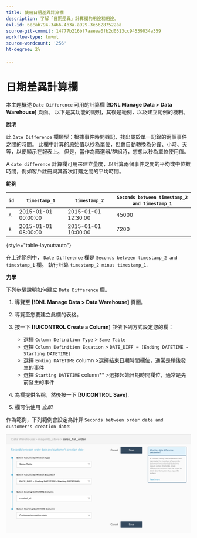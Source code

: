 ```yaml
---
title: 使用日期差異計算欄
description: 了解「日期差異」計算欄的用途和用途。
exl-id: 6ecab794-3466-4b3a-a929-3e56287522aa
source-git-commit: 14777b216bf7aaeea0fb2d0513cc94539034a359
workflow-type: tm+mt
source-wordcount: '256'
ht-degree: 2%

---
```


# 日期差異計算欄

本主題概述 `Date Difference` 可用的計算欄 **[!DNL Manage Data > Data Warehouse]** 頁面。 以下是其功能的說明，其後是範例，以及建立範例的機制。

**說明**

此 `Date Difference` 欄類型：根據事件時間戳記，找出屬於單一記錄的兩個事件之間的時間。 此欄中計算的原始值以秒為單位，但會自動轉換為分鐘、小時、天等，以便顯示在報表上。 但是，當作為篩選器/群組時，您想以秒為單位使用值。

A `date difference` 計算欄可用來建立量度，以計算兩個事件之間的平均或中位數時間，例如客戶註冊與其首次訂購之間的平均時間。

**範例**

| **`id`** | **`timestamp_1`** | **`timestamp_2`** | **`Seconds between timestamp_2 and timestamp_1`** |
|--- |--- |--- |--- |
| `A` | 2015-01-01 00:00:00 | 2015-01-01 12:30:00 | 45000 |
| `B` | 2015-01-01 08:00:00 | 2015-01-01 10:00:00 | 7200 |

{style="table-layout:auto"}


在上述範例中， `Date Difference` 欄是 `Seconds between timestamp_2 and timestamp_1` 欄。 執行計算 `timestamp_2 minus timestamp_1`.

**力學**

下列步驟說明如何建立 `Date Difference` 欄。

1. 導覽至 **[!DNL Manage Data > Data Warehouse]** 頁面。
1. 導覽至您要建立此欄的表格。
1. 按一下 **[!UICONTROL Create a Column]** 並依下列方式設定您的欄：
   * 選擇 `Column Definition Type` > `Same Table`
   * 選擇 `Column Definition Equation` > `DATE_DIFF = (Ending DATETIME - Starting DATETIME)`
   * 選擇 `Ending DATETIME` column >選擇結束日期時間欄位，通常是稍後發生的事件
   * 選擇 `Starting DATETIME` column** >選擇起始日期時間欄位，通常是先前發生的事件

1. 為欄提供名稱，然後按一下 **[!UICONTROL Save]**.
1. 欄可供使用 *立即*.

作為範例，下列範例會設定為計算 `Seconds between order date and customer's creation date`:

![](../../assets/date_diff.png)
